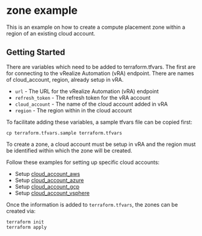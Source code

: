 # zone example

This is an example on how to create a compute placement zone within a region of an existing cloud account. 

## Getting Started

There are variables which need to be added to terraform.tfvars. The first are for connecting to the vRealize Automation (vRA) endpoint. There are names of cloud_account, region, already setup in vRA.

* `url` - The URL for the vRealize Automation (vRA) endpoint
* `refresh_token` - The refresh token for the vRA account
* `cloud_account` - The name of the cloud account added in vRA
* `region` - The region within in the cloud account

To facilitate adding these variables, a sample tfvars file can be copied first:
```shell
cp terraform.tfvars.sample terraform.tfvars
```
To create a zone, a cloud account must be setup in vRA and the region must be identified within which the zone will be created.

Follow these examples for setting up specific cloud accounts:

* Setup [cloud\_account\_aws](examples/cloud_account_aws/README.md)
* Setup [cloud\_account\_azure](examples/cloud_account_azure/README.md)
* Setup [cloud\_account\_gcp](examples/cloud_account_gcp/README.md)
* Setup [cloud\_account\_vsphere](examples/cloud_account_vsphere/README.md)

Once the information is added to `terraform.tfvars`, the zones can be created via:

```shell
terraform init
terraform apply
```
